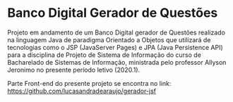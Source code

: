 # Banco Digital Gerador de Questões

Projeto em andamento de um Banco Digital gerador de Questões realizado na linguagem Java de paradigma Orientado a Objetos que utilizará de tecnologias como o JSP (JavaServer Pages) e JPA (Java Persistence API) para a disciplina de Projeto de Sistema de Informação do curso de Bacharelado de Sistemas de Informação, ministrada pelo professor Allyson Jeronimo no presente período letivo (2020.1).

Parte Front-end do presente projeto se encontra no link: https://github.com/lucasandradearaujo/gerador-jsf

